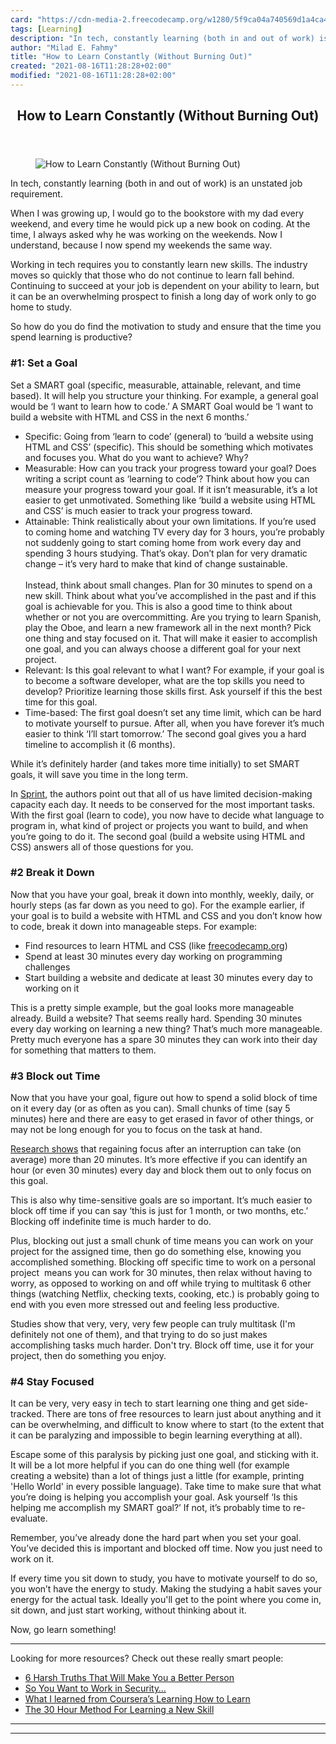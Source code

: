 ```yaml
---
card: "https://cdn-media-2.freecodecamp.org/w1280/5f9ca04a740569d1a4ca47c1.jpg"
tags: [Learning]
description: "In tech, constantly learning (both in and out of work) is an "
author: "Milad E. Fahmy"
title: "How to Learn Constantly (Without Burning Out)"
created: "2021-08-16T11:28:28+02:00"
modified: "2021-08-16T11:28:28+02:00"
---
```

<div class="site-wrapper">
<main id="site-main" class="site-main outer">
<div class="inner">
<article class="post-full post tag-learning tag-goals tag-lifelong-learning tag-technology tag-cybersecurity ">
<header class="post-full-header">
<h1 class="post-full-title">How to Learn Constantly (Without Burning Out)</h1>
</header>
<figure class="post-full-image">
<picture>
<source media="(max-width: 700px)" sizes="1px" srcset="data:image/gif;base64,R0lGODlhAQABAIAAAAAAAP///yH5BAEAAAAALAAAAAABAAEAAAIBRAA7 1w">
<source media="(min-width: 701px)" sizes="(max-width: 800px) 400px,
(max-width: 1170px) 700px,
1400px" srcset="https://cdn-media-2.freecodecamp.org/w1280/5f9ca04a740569d1a4ca47c1.jpg 300w,
https://cdn-media-2.freecodecamp.org/w1280/5f9ca04a740569d1a4ca47c1.jpg 600w,
https://cdn-media-2.freecodecamp.org/w1280/5f9ca04a740569d1a4ca47c1.jpg 1000w,
https://cdn-media-2.freecodecamp.org/w1280/5f9ca04a740569d1a4ca47c1.jpg 2000w">
<img onerror="this.style.display='none'" src="https://cdn-media-2.freecodecamp.org/w1280/5f9ca04a740569d1a4ca47c1.jpg" alt="How to Learn Constantly (Without Burning Out)">
</picture>
</figure>
<section class="post-full-content">
<div class="post-content">
<p>In tech, constantly learning (both in and out of work) is an unstated job requirement. </p><p>When I was growing up, I would go to the bookstore with my dad every weekend, and every time he would pick up a new book on coding. At the time, I always asked why he was working on the weekends. Now I understand, because I now spend my weekends the same way.</p><p>Working in tech requires you to constantly learn new skills. The industry moves so quickly that those who do not continue to learn fall behind. Continuing to succeed at your job is dependent on your ability to learn, but it can be an overwhelming prospect to finish a long day of work only to go home to study.</p><p>So how do you do find the motivation to study and ensure that the time you spend learning is productive?</p><h3 id="-1-set-a-goal">#1: Set a Goal</h3><p>Set a SMART goal (specific, measurable, attainable, relevant, and time based). It will help you structure your thinking. For example, a general goal would be ‘I want to learn how to code.’ A SMART Goal would be ‘I want to build a website with HTML and CSS in the next 6 months.’</p><ul><li>Specific: Going from ‘learn to code’ (general) to ‘build a website using HTML and CSS’ (specific). This should be something which motivates and focuses you. What do you want to achieve? Why?</li><li>Measurable: How can you track your progress toward your goal? Does writing a script count as ‘learning to code’? Think about how you can measure your progress toward your goal. If it isn’t measurable, it’s a lot easier to get unmotivated. Something like ‘build a website using HTML and CSS’ is much easier to track your progress toward.</li><li>Attainable: Think realistically about your own limitations. If you’re used to coming home and watching TV every day for 3 hours, you’re probably not suddenly going to start coming home from work every day and spending 3 hours studying. That’s okay. Don’t plan for very dramatic change – it’s very hard to make that kind of change sustainable. <br><br>Instead, think about small changes. Plan for 30 minutes to spend on a new skill. Think about what you’ve accomplished in the past and if this goal is achievable for you. This is also a good time to think about whether or not you are overcommitting. Are you trying to learn Spanish, play the Oboe, and learn a new framework all in the next month? Pick one thing and stay focused on it. That will make it easier to accomplish one goal, and you can always choose a different goal for your next project.</li><li>Relevant: Is this goal relevant to what I want? For example, if your goal is to become a software developer, what are the top skills you need to develop? Prioritize learning those skills first. Ask yourself if this the best time for this goal.</li><li>Time-based: The first goal doesn’t set any time limit, which can be hard to motivate yourself to pursue. After all, when you have forever it’s much easier to think ‘I’ll start tomorrow.’ The second goal gives you a hard timeline to accomplish it (6 months).</li></ul><p>While it’s definitely harder (and takes more time initially) to set SMART goals, it will save you time in the long term. </p><p>In <a href="https://www.amazon.com/Sprint-Solve-Problems-Test-Ideas/dp/1442397683" rel="noopener">Sprint</a>, the authors point out that all of us have limited decision-making capacity each day. It needs to be conserved for the most important tasks. With the first goal (learn to code), you now have to decide what language to program in, what kind of project or projects you want to build, and when you’re going to do it. The second goal (build a website using HTML and CSS) answers all of those questions for you.</p><h3 id="-2-break-it-down">#2 Break it Down</h3><p>Now that you have your goal, break it down into monthly, weekly, daily, or hourly steps (as far down as you need to go). For the example earlier, if your goal is to build a website with HTML and CSS and you don’t know how to code, break it down into manageable steps. For example:</p><ul><li>Find resources to learn HTML and CSS (like <a href="https://www.freecodecamp.org">freecodecamp.org</a>)</li><li>Spend at least 30 minutes every day working on programming challenges</li><li>Start building a website and dedicate at least 30 minutes every day to working on it</li></ul><p>This is a pretty simple example, but the goal looks more manageable already. Build a website? That seems really hard. Spending 30 minutes every day working on learning a new thing? That’s much more manageable. Pretty much everyone has a spare 30 minutes they can work into their day for something that matters to them.</p><h3 id="-3-block-out-time"><strong>#3 Block out Time</strong></h3><p>Now that you have your goal, figure out how to spend a solid block of time on it every day (or as often as you can). Small chunks of time (say 5 minutes) here and there are easy to get erased in favor of other things, or may not be long enough for you to focus on the task at hand. </p><p><a href="https://hbr.org/2014/07/the-cost-of-continuously-checking-email" rel="noopener">Research shows</a> that regaining focus after an interruption can take (on average) more than 20 minutes. It’s more effective if you can identify an hour (or even 30 minutes) every day and block them out to only focus on this goal. </p><p>This is also why time-sensitive goals are so important. It’s much easier to block off time if you can say ‘this is just for 1 month, or two months, etc.’ Blocking off indefinite time is much harder to do. </p><p>Plus, blocking out just a small chunk of time means you can work on your project for the assigned time, then go do something else, knowing you accomplished something. Blocking off specific time to work on a personal project &nbsp;means you can work for 30 minutes, then relax without having to worry, as opposed to working on and off while trying to multitask 6 other things (watching Netflix, checking texts, cooking, etc.) is probably going to end with you even more stressed out and feeling less productive. </p><p>Studies show that very, very, very few people can truly multitask (I'm definitely not one of them), and that trying to do so just makes accomplishing tasks much harder. Don't try. Block off time, use it for your project, then do something you enjoy.</p><h3 id="-4-stay-focused">#4 Stay Focused</h3><p>It can be very, very easy in tech to start learning one thing and get side-tracked. There are tons of free resources to learn just about anything and it can be overwhelming, and difficult to know where to start (to the extent that it can be paralyzing and impossible to begin learning everything at all). </p><p>Escape some of this paralysis by picking just one goal, and sticking with it. It will be a lot more helpful if you can do one thing well (for example creating a website) than a lot of things just a little (for example, printing 'Hello World' in every possible language). Take time to make sure that what you’re doing is helping you accomplish your goal. Ask yourself ‘Is this helping me accomplish my SMART goal?’ If not, it’s probably time to re-evaluate. </p><p>Remember, you’ve already done the hard part when you set your goal. You’ve decided this is important and blocked off time. Now you just need to work on it. </p><p>If every time you sit down to study, you have to motivate yourself to do so, you won’t have the energy to study. Making the studying a habit saves your energy for the actual task. Ideally you'll get to the point where you come in, sit down, and just start working, without thinking about it. </p><p>Now, go learn something!</p><hr><p>Looking for more resources? Check out these really smart people:</p><ul><li><a href="https://www.cracked.com/blog/6-harsh-truths-that-will-make-you-better-person/" rel="noopener">6 Harsh Truths That Will Make You a Better Person</a></li><li><a href="https://medium.freecodecamp.org/so-you-want-to-work-in-security-bc6c10157d23" rel="noopener">So You Want to Work in Security…</a></li><li><a href="https://medium.com/learn-love-code/learnings-from-learning-how-to-learn-19d149920dc4">What I learned from Coursera’s Learning How to Learn</a></li><li><a href="https://azeria-labs.com/the-importance-of-deep-work-the-30-hour-method-for-learning-a-new-skill/" rel="noopener">The 30 Hour Method For Learning a New Skill</a></li></ul>
</div>
<hr>
<hr>
</section>
</article>
</div>
</main>
</div>
<!-- Google Tag Manager (noscript) -->
<!-- End Google Tag Manager (noscript) -->
